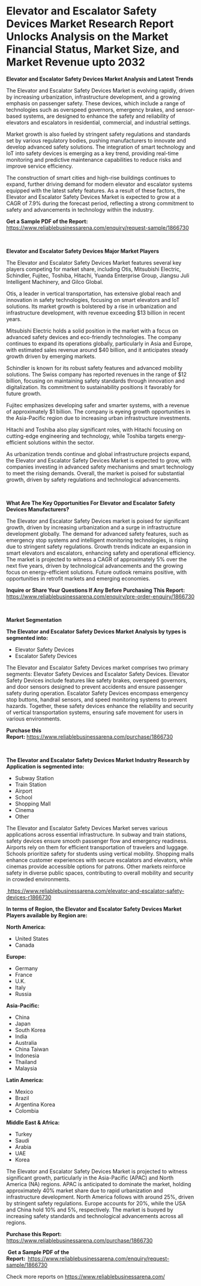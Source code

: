 <p><h1>Elevator and Escalator Safety Devices Market Research Report Unlocks Analysis on the Market Financial Status, Market Size, and Market Revenue upto 2032</h1></p><p><strong>Elevator and Escalator Safety Devices Market Analysis and Latest Trends</strong></p>
<p><p>The Elevator and Escalator Safety Devices Market is evolving rapidly, driven by increasing urbanization, infrastructure development, and a growing emphasis on passenger safety. These devices, which include a range of technologies such as overspeed governors, emergency brakes, and sensor-based systems, are designed to enhance the safety and reliability of elevators and escalators in residential, commercial, and industrial settings. </p><p>Market growth is also fueled by stringent safety regulations and standards set by various regulatory bodies, pushing manufacturers to innovate and develop advanced safety solutions. The integration of smart technology and IoT into safety devices is emerging as a key trend, providing real-time monitoring and predictive maintenance capabilities to reduce risks and improve service efficiency.</p><p>The construction of smart cities and high-rise buildings continues to expand, further driving demand for modern elevator and escalator systems equipped with the latest safety features. As a result of these factors, the Elevator and Escalator Safety Devices Market is expected to grow at a CAGR of 7.9% during the forecast period, reflecting a strong commitment to safety and advancements in technology within the industry.</p></p>
<p><strong>Get a Sample PDF of the Report:&nbsp;</strong> <a href="https://www.reliablebusinessarena.com/enquiry/request-sample/1866730?utm_campaign=3251&utm_medium=2&utm_source=Github&utm_content=ia&utm_term=12042025&utm_id=elevator-and-escalator-safety-devices">https://www.reliablebusinessarena.com/enquiry/request-sample/1866730</a></p>
<p>&nbsp;</p>
<p><strong>Elevator and Escalator Safety Devices Major Market Players</strong></p>
<p><p>The Elevator and Escalator Safety Devices Market features several key players competing for market share, including Otis, Mitsubishi Electric, Schindler, Fujitec, Toshiba, Hitachi, Yuanda Enterprise Group, Jiangsu Juli Intelligent Machinery, and Gilco Global. </p><p>Otis, a leader in vertical transportation, has extensive global reach and innovation in safety technologies, focusing on smart elevators and IoT solutions. Its market growth is bolstered by a rise in urbanization and infrastructure development, with revenue exceeding $13 billion in recent years.</p><p>Mitsubishi Electric holds a solid position in the market with a focus on advanced safety devices and eco-friendly technologies. The company continues to expand its operations globally, particularly in Asia and Europe, with estimated sales revenue around $40 billion, and it anticipates steady growth driven by emerging markets.</p><p>Schindler is known for its robust safety features and advanced mobility solutions. The Swiss company has reported revenues in the range of $12 billion, focusing on maintaining safety standards through innovation and digitalization. Its commitment to sustainability positions it favorably for future growth.</p><p>Fujitec emphasizes developing safer and smarter systems, with a revenue of approximately $1 billion. The company is eyeing growth opportunities in the Asia-Pacific region due to increasing urban infrastructure investments.</p><p>Hitachi and Toshiba also play significant roles, with Hitachi focusing on cutting-edge engineering and technology, while Toshiba targets energy-efficient solutions within the sector.</p><p>As urbanization trends continue and global infrastructure projects expand, the Elevator and Escalator Safety Devices Market is expected to grow, with companies investing in advanced safety mechanisms and smart technology to meet the rising demands. Overall, the market is poised for substantial growth, driven by safety regulations and technological advancements.</p></p>
<p>&nbsp;</p>
<p><strong>What Are The Key Opportunities For Elevator and Escalator Safety Devices Manufacturers?</strong></p>
<p><p>The Elevator and Escalator Safety Devices market is poised for significant growth, driven by increasing urbanization and a surge in infrastructure development globally. The demand for advanced safety features, such as emergency stop systems and intelligent monitoring technologies, is rising due to stringent safety regulations. Growth trends indicate an expansion in smart elevators and escalators, enhancing safety and operational efficiency. The market is projected to witness a CAGR of approximately 5% over the next five years, driven by technological advancements and the growing focus on energy-efficient solutions. Future outlook remains positive, with opportunities in retrofit markets and emerging economies.</p></p>
<p><strong>Inquire or Share Your Questions If Any Before Purchasing This Report:</strong> <a href="https://www.reliablebusinessarena.com/enquiry/pre-order-enquiry/1866730?utm_campaign=3251&utm_medium=2&utm_source=Github&utm_content=ia&utm_term=12042025&utm_id=elevator-and-escalator-safety-devices">https://www.reliablebusinessarena.com/enquiry/pre-order-enquiry/1866730</a></p>
<p>&nbsp;</p>
<p><strong>Market Segmentation</strong></p>
<p><strong>The Elevator and Escalator Safety Devices Market Analysis by types is segmented into:</strong></p>
<p><ul><li>Elevator Safety Devices</li><li>Escalator Safety Devices</li></ul></p>
<p><p>The Elevator and Escalator Safety Devices market comprises two primary segments: Elevator Safety Devices and Escalator Safety Devices. Elevator Safety Devices include features like safety brakes, overspeed governors, and door sensors designed to prevent accidents and ensure passenger safety during operation. Escalator Safety Devices encompass emergency stop buttons, handrail sensors, and speed monitoring systems to prevent hazards. Together, these safety devices enhance the reliability and security of vertical transportation systems, ensuring safe movement for users in various environments.</p></p>
<p><strong>Purchase this Report:&nbsp;</strong><a href="https://www.reliablebusinessarena.com/purchase/1866730?utm_campaign=3251&utm_medium=2&utm_source=Github&utm_content=ia&utm_term=12042025&utm_id=elevator-and-escalator-safety-devices">https://www.reliablebusinessarena.com/purchase/1866730</a></p>
<p>&nbsp;</p>
<p><strong>The Elevator and Escalator Safety Devices Market Industry Research by Application is segmented into:</strong></p>
<p><ul><li>Subway Station</li><li>Train Station</li><li>Airport</li><li>School</li><li>Shopping Mall</li><li>Cinema</li><li>Other</li></ul></p>
<p><p>The Elevator and Escalator Safety Devices Market serves various applications across essential infrastructure. In subway and train stations, safety devices ensure smooth passenger flow and emergency readiness. Airports rely on them for efficient transportation of travelers and luggage. Schools prioritize safety for students using vertical mobility. Shopping malls enhance customer experiences with secure escalators and elevators, while cinemas provide accessible options for patrons. Other markets reinforce safety in diverse public spaces, contributing to overall mobility and security in crowded environments.</p></p>
<p><a href="https://www.reliablebusinessarena.com/elevator-and-escalator-safety-devices-r1866730?utm_campaign=3251&utm_medium=2&utm_source=Github&utm_content=ia&utm_term=12042025&utm_id=elevator-and-escalator-safety-devices">&nbsp;https://www.reliablebusinessarena.com/elevator-and-escalator-safety-devices-r1866730</a></p>
<p><strong>In terms of Region, the Elevator and Escalator Safety Devices Market Players available by Region are:</strong></p>
<p>
    <p> <strong> North America: </strong>
        <ul>
            <li>United States</li>
            <li>Canada</li>
        </ul>
        </p> 
    <p> <strong> Europe: </strong>
        <ul>
            <li>Germany</li>
            <li>France</li>
            <li>U.K.</li>
            <li>Italy</li>
            <li>Russia</li>
        </ul>
        </p> 
    <p> <strong> Asia-Pacific: </strong>
        <ul>
            <li>China</li>
            <li>Japan</li>
            <li>South Korea</li>
            <li>India</li>
            <li>Australia</li>
            <li>China Taiwan</li>
            <li>Indonesia</li>
            <li>Thailand</li>
            <li>Malaysia</li>
        </ul>
        </p> 
    <p> <strong> Latin America: </strong>
        <ul>
            <li>Mexico</li>
            <li>Brazil</li>
            <li>Argentina Korea</li>
            <li>Colombia</li>
        </ul>
        </p> 
    <p> <strong> Middle East & Africa: </strong>
        <ul>
            <li>Turkey</li>
            <li>Saudi</li>
            <li>Arabia</li>
            <li>UAE</li>
            <li>Korea</li>
        </ul>
    </p>
    </p>
<p><p>The Elevator and Escalator Safety Devices Market is projected to witness significant growth, particularly in the Asia-Pacific (APAC) and North America (NA) regions. APAC is anticipated to dominate the market, holding approximately 40% market share due to rapid urbanization and infrastructure development. North America follows with around 25%, driven by stringent safety regulations. Europe accounts for 20%, while the USA and China hold 10% and 5%, respectively. The market is buoyed by increasing safety standards and technological advancements across all regions.</p></p>
<p><strong>Purchase this Report: </strong><a href="https://www.reliablebusinessarena.com/purchase/1866730?utm_campaign=3251&utm_medium=2&utm_source=Github&utm_content=ia&utm_term=12042025&utm_id=elevator-and-escalator-safety-devices">https://www.reliablebusinessarena.com/purchase/1866730</a></p>
<p>&nbsp;<strong>Get a Sample PDF of the Report:&nbsp;&nbsp;</strong><a href="https://www.reliablebusinessarena.com/enquiry/request-sample/1866730?utm_campaign=3251&utm_medium=2&utm_source=Github&utm_content=ia&utm_term=12042025&utm_id=elevator-and-escalator-safety-devices">https://www.reliablebusinessarena.com/enquiry/request-sample/1866730</a></p>
<p><strong></strong></p>
<p>Check more reports on <a href="https://www.reliablebusinessarena.com/?utm_campaign=3251&utm_medium=2&utm_source=Github&utm_content=ia&utm_term=12042025&utm_id=elevator-and-escalator-safety-devices">https://www.reliablebusinessarena.com/</a></p>